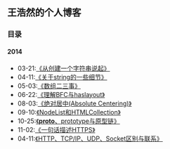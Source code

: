 ## 王浩然的个人博客
### 目录
#### 2014
- 03-21:[《从创建一个字符串说起》](http://imhaoran.wang/2014/03/21/%E4%BB%8E%E5%88%9B%E5%BB%BA%E4%B8%80%E4%B8%AA%E5%AD%97%E7%AC%A6%E4%B8%B2%E8%AF%B4%E8%B5%B7/)
- 04-11:[《关于string的一些细节》](http://imhaoran.wang/2014/04/11/%E5%85%B3%E4%BA%8EString%E7%9A%84%E4%B8%80%E4%BA%9B%E7%BB%86%E8%8A%82/)
- 05-03:[《数组二三事》](http://imhaoran.wang/2014/05/03/%E6%95%B0%E7%BB%84%E4%BA%8C%E4%B8%89%E4%BA%8B/)
- 06-22:[《理解BFC与haslayout》](http://imhaoran.wang/2014/06/22/BFC%E5%AE%9A%E4%B9%89/)
- 08-03:[《绝对居中(Absolute Centering)》](http://imhaoran.wang/2014/08/03/%E7%BB%9D%E5%AF%B9%E5%B1%85%E4%B8%AD(Absolute%20Centering)/)
- 09-10:[《NodeList和HTMLCollection》](http://imhaoran.wang/2014/09/10/NodeList%E5%92%8CHTMLCollection/)
- 10-25:[《__proto__、prototype与原型链》](http://imhaoran.wang/2014/10/25/prototype%E4%B8%8E%E5%8E%9F%E5%9E%8B%E9%93%BE/)
- 11-02:[《一句话描述HTTPS》](http://imhaoran.wang/2014/11/02/%E4%B8%80%E5%8F%A5%E8%AF%9D%E6%8F%8F%E8%BF%B0HTTPS/)
- 04-11:[《HTTP、TCP/IP、UDP、Socket区别与联系》](http://imhaoran.wang/2014/11/04/TCP%E5%8D%8F%E8%AE%AE%E6%97%8F/)
